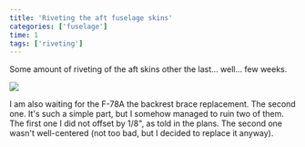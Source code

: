 ```yaml
---
title: 'Riveting the aft fuselage skins'
categories: ['fuselage']
time: 1
tags: ['riveting']
---
```


Some amount of riveting of the aft skins other the last... well... few weeks.

<!-- more -->

![](0-aft-fuselage-skins.jpeg)

I am also waiting for the F-78A the backrest brace replacement. The second one. It's such a simple part, but I somehow managed to ruin two of them. The first one I did not offset by 1/8", as told in the plans. The second one wasn't well-centered (not too bad, but I decided to replace it anyway).
